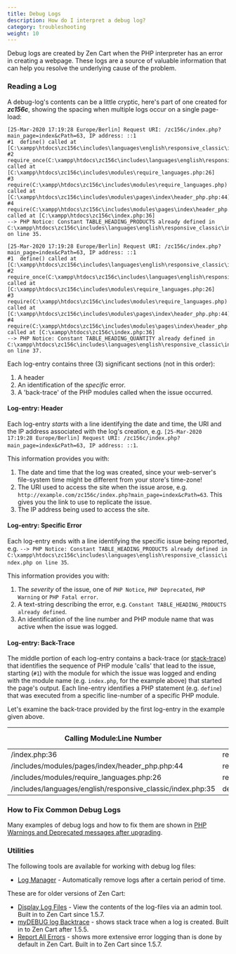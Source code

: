 ```yaml
---
title: Debug Logs 
description: How do I interpret a debug log? 
category: troubleshooting
weight: 10
---
```


Debug logs are created by Zen Cart when the PHP interpreter has an
error in creating a webpage.   These logs are a source of valuable information 
that can help you resolve the underlying cause of the problem. 

### Reading a Log

A debug-log's contents can be a little cryptic, here's part of one created for ***zc156c***, showing the spacing when multiple logs occur on a single page-load:

```
[25-Mar-2020 17:19:28 Europe/Berlin] Request URI: /zc156c/index.php?main_page=index&cPath=63, IP address: ::1
#1  define() called at [C:\xampp\htdocs\zc156c\includes\languages\english\responsive_classic\index.php:35]
#2  require_once(C:\xampp\htdocs\zc156c\includes\languages\english\responsive_classic\index.php) called at [C:\xampp\htdocs\zc156c\includes\modules\require_languages.php:26]
#3  require(C:\xampp\htdocs\zc156c\includes\modules\require_languages.php) called at [C:\xampp\htdocs\zc156c\includes\modules\pages\index\header_php.php:44]
#4  require(C:\xampp\htdocs\zc156c\includes\modules\pages\index\header_php.php) called at [C:\xampp\htdocs\zc156c\index.php:36]
--> PHP Notice: Constant TABLE_HEADING_PRODUCTS already defined in C:\xampp\htdocs\zc156c\includes\languages\english\responsive_classic\index.php on line 35.

[25-Mar-2020 17:19:28 Europe/Berlin] Request URI: /zc156c/index.php?main_page=index&cPath=63, IP address: ::1
#1  define() called at [C:\xampp\htdocs\zc156c\includes\languages\english\responsive_classic\index.php:37]
#2  require_once(C:\xampp\htdocs\zc156c\includes\languages\english\responsive_classic\index.php) called at [C:\xampp\htdocs\zc156c\includes\modules\require_languages.php:26]
#3  require(C:\xampp\htdocs\zc156c\includes\modules\require_languages.php) called at [C:\xampp\htdocs\zc156c\includes\modules\pages\index\header_php.php:44]
#4  require(C:\xampp\htdocs\zc156c\includes\modules\pages\index\header_php.php) called at [C:\xampp\htdocs\zc156c\index.php:36]
--> PHP Notice: Constant TABLE_HEADING_QUANTITY already defined in C:\xampp\htdocs\zc156c\includes\languages\english\responsive_classic\index.php on line 37.
```

Each log-entry contains three (3) significant sections (not in this order):

1. A header
2. An identification of the _specific_ error.
3. A 'back-trace' of the PHP modules called when the issue occurred.

#### Log-entry: Header

Each log-entry *starts* with a line identifying the date and time, the URI and the IP address associated with the log's creation, e.g. `[25-Mar-2020 17:19:28 Europe/Berlin] Request URI: /zc156c/index.php?main_page=index&cPath=63, IP address: ::1`.

This information provides you with:

1. The date and time that the log was created, since your web-server's file-system time might be different from your store's time-zone!
2. The URI used to access the site when the issue arose, e.g. `http://example.com/zc156c/index.php?main_page=index&cPath=63`.  This gives you the link to use to replicate the issue.
3. The IP address being used to access the site.  

#### Log-entry: Specific Error

Each log-entry ends with a line identifying the specific issue being reported, e.g. `--> PHP Notice: Constant TABLE_HEADING_PRODUCTS already defined in C:\xampp\htdocs\zc156c\includes\languages\english\responsive_classic\index.php on line 35`.

This information provides you with:

1. The _severity_ of the issue, one of `PHP Notice`, `PHP Deprecated`, `PHP Warning` or `PHP Fatal error`.
2. A text-string describing the error, e.g. `Constant TABLE_HEADING_PRODUCTS already defined`.
3. An identification of the line number and PHP module name that was active when the issue was logged.

#### Log-entry: Back-Trace

The middle portion of each log-entry contains a back-trace (or [stack-trace](https://en.wikipedia.org/wiki/Stack_trace)) that identifies the sequence of PHP module 'calls' that lead to the issue, starting (`#1`) with the module for which the issue was logged and ending with the module name (e.g. `index.php`, for the example above) that started the page's output.  Each line-entry identifies a PHP statement (e.g. `define`) that was executed from a specific line-number of a specific PHP module.

Let's examine the back-trace provided by the first log-entry in the example given above.

| Calling Module:Line Number                                  | PHP Function |
| ----------------------------------------------------------- | ------------ |
| /index.php:36                                               | require      |
| /includes/modules/pages/index/header_php.php:44             | require      |
| /includes/modules/require_languages.php:26                  | require_once |
| /includes/languages/english/responsive_classic/index.php:35 | define       |

### How to Fix Common Debug Logs
Many examples of debug logs and how to fix them are shown in [PHP Warnings and Deprecated messages after upgrading](/user/troubleshooting/debug_logs/). 

### Utilities
The following tools are available for working with debug log files:

- [Log Manager](https://www.zen-cart.com/downloads.php?do=file&id=2123) - Automatically remove logs after a certain period of time.

These are for older versions of Zen Cart:

- [Display Log Files](https://www.zen-cart.com/downloads.php?do=file&id=1583) - View the contents of the log-files via an admin tool. Built in to Zen Cart since 1.5.7.
- [myDEBUG log Backtrace](https://www.zen-cart.com/downloads.php?do=file&id=1879) - shows stack trace when a log is created. Built in to Zen Cart after 1.5.5. 
- [Report All Errors](https://www.zen-cart.com/downloads.php?do=file&id=1792) - shows more extensive error logging than is done by default in Zen Cart. Built in to Zen Cart since 1.5.7.

